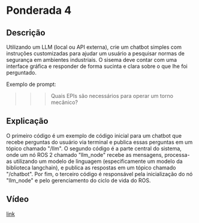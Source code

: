# Ponderada 4

## Descrição 
Utilizando um LLM (local ou API externa), crie um chatbot simples com instruções customizadas para ajudar um usuário a pesquisar normas de segurança em ambientes industriais. O sisema deve contar com uma interface gráfica e responder de forma sucinta e clara sobre o que lhe foi perguntado.

Exemplo de prompt:

>>> Quais EPIs são necessários para operar um torno mecânico?

## Explicação
O primeiro código é um exemplo de código inicial para um chatbot que recebe perguntas do usuário via terminal e publica essas perguntas em um tópico chamado "/llm". O segundo código é a parte central do sistema, onde um nó ROS 2 chamado "llm_node" recebe as mensagens, processa-as utilizando um modelo de linguagem (especificamente um modelo da biblioteca langchain), e publica as respostas em um tópico chamado "/chatbot". Por fim, o terceiro código é responsável pela inicialização do nó "llm_node" e pelo gerenciamento do ciclo de vida do ROS.

## Vídeo
[link](https://github.com/luanaparra/modulo8_ponderados/blob/main/ponderada3/video-chatbot.mp4)
